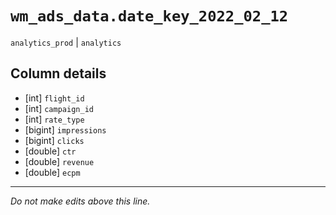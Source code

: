 # `wm_ads_data.date_key_2022_02_12`
`analytics_prod` | `analytics`

## Column details
* [int]       `flight_id`
* [int]       `campaign_id`
* [int]       `rate_type`
* [bigint]    `impressions`
* [bigint]    `clicks`
* [double]    `ctr`
* [double]    `revenue`
* [double]    `ecpm`

-------------------------------------------------------------------------------
*Do not make edits above this line.*
